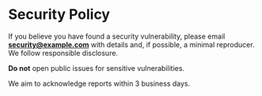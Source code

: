 
# Security Policy

If you believe you have found a security vulnerability, please email **security@example.com** with details and, if possible, a minimal reproducer. We follow responsible disclosure.

**Do not** open public issues for sensitive vulnerabilities.

We aim to acknowledge reports within 3 business days.

